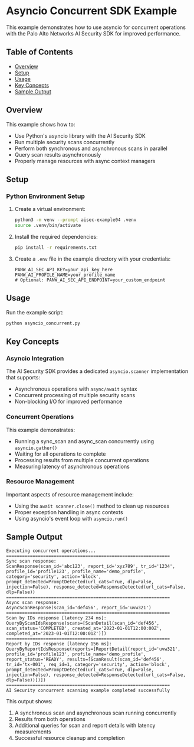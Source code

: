 # Asyncio Concurrent SDK Example

This example demonstrates how to use asyncio for concurrent operations with the Palo Alto Networks AI Security SDK for improved performance.

## Table of Contents

- [Overview](#overview)
- [Setup](#setup)
- [Usage](#usage)
- [Key Concepts](#key-concepts)
- [Sample Output](#sample-output)

## Overview

This example shows how to:
- Use Python's asyncio library with the AI Security SDK
- Run multiple security scans concurrently
- Perform both synchronous and asynchronous scans in parallel
- Query scan results asynchronously
- Properly manage resources with async context managers

## Setup

### Python Environment Setup

1. Create a virtual environment:
   ```bash
   python3 -m venv --prompt aisec-example04 .venv
   source .venv/bin/activate
   ```

2. Install the required dependencies:
   ```bash
   pip install -r requirements.txt
   ```

3. Create a `.env` file in the example directory with your credentials:
   ```
   PANW_AI_SEC_API_KEY=your_api_key_here
   PANW_AI_PROFILE_NAME=your_profile_name
   # Optional: PANW_AI_SEC_API_ENDPOINT=your_custom_endpoint
   ```

## Usage

Run the example script:

```bash
python asyncio_concurrent.py
```

## Key Concepts

### Asyncio Integration

The AI Security SDK provides a dedicated `asyncio.scanner` implementation that supports:
- Asynchronous operations with `async/await` syntax
- Concurrent processing of multiple security scans
- Non-blocking I/O for improved performance

### Concurrent Operations

This example demonstrates:
- Running a sync_scan and async_scan concurrently using `asyncio.gather()`
- Waiting for all operations to complete
- Processing results from multiple concurrent operations
- Measuring latency of asynchronous operations

### Resource Management

Important aspects of resource management include:
- Using the `await scanner.close()` method to clean up resources
- Proper exception handling in async contexts
- Using asyncio's event loop with `asyncio.run()`

## Sample Output

```
Executing concurrent operations...
==============================================================
Sync scan response:
ScanResponse(scan_id='abc123', report_id='xyz789', tr_id='1234', profile_id='profile123', profile_name='demo_profile', category='security', action='block', prompt_detected=PromptDetected(url_cats=True, dlp=False, injection=False), response_detected=ResponseDetected(url_cats=False, dlp=False))
==============================================================
Async scan response:
AsyncScanResponse(scan_id='def456', report_id='uvw321')
==============================================================
Scan by IDs response [latency 234 ms]:
QueryByScanIdsResponse(scans=[ScanDetail(scan_id='def456', scan_status='COMPLETED', created_at='2023-01-01T12:00:00Z', completed_at='2023-01-01T12:00:01Z')])
==============================================================
Report by IDs response [latency 156 ms]:
QueryByReportIdsResponse(reports=[ReportDetail(report_id='uvw321', profile_id='profile123', profile_name='demo_profile', report_status='READY', results=[ScanResult(scan_id='def456', tr_id='tx-001', req_id=1, category='security', action='block', prompt_detected=PromptDetected(url_cats=True, dlp=False, injection=False), response_detected=ResponseDetected(url_cats=False, dlp=False))])])
==============================================================
AI Security concurrent scanning example completed successfully
```

This output shows:
1. A synchronous scan and asynchronous scan running concurrently
2. Results from both operations
3. Additional queries for scan and report details with latency measurements
4. Successful resource cleanup and completion